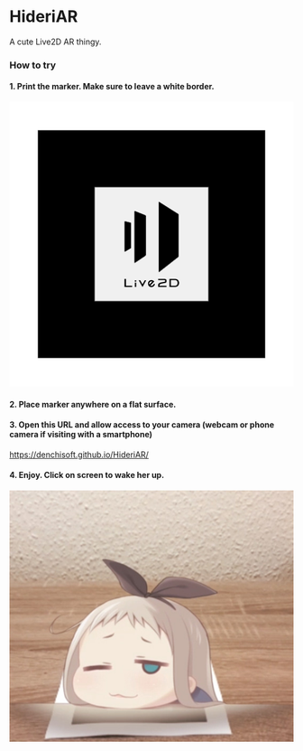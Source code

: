 # HideriAR
A cute Live2D AR thingy.

### How to try
#### 1. Print the marker. Make sure to leave a white border.

![Marker](https://raw.githubusercontent.com/DenchiSoft/HideriAR/master/CubismAR/assets/logo_marker.png "Marker")

#### 2. Place marker anywhere on a flat surface.

#### 3. Open this URL and allow access to your camera (webcam or phone camera if visiting with a smartphone)
https://denchisoft.github.io/HideriAR/

#### 4. Enjoy. Click on screen to wake her up.

![Example](https://raw.githubusercontent.com/DenchiSoft/HideriAR/master/CubismAR/assets/hideri_ar_example.jpg "Example")
